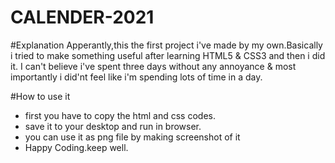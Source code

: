 # CALENDER-2021
#Explanation
Apperantly,this the first project i've made by my own.Basically i tried to make something useful after learning HTML5 & CSS3 and then i did it.
I can't believe i've spent three days without any annoyance & most importantly i did'nt feel like i'm spending lots of time in a day.

#How to use it

- first you have to copy the html and css codes.
- save it to your desktop and run in browser.
- you can use it as png file by making screenshot of it
- Happy Coding.keep well.
